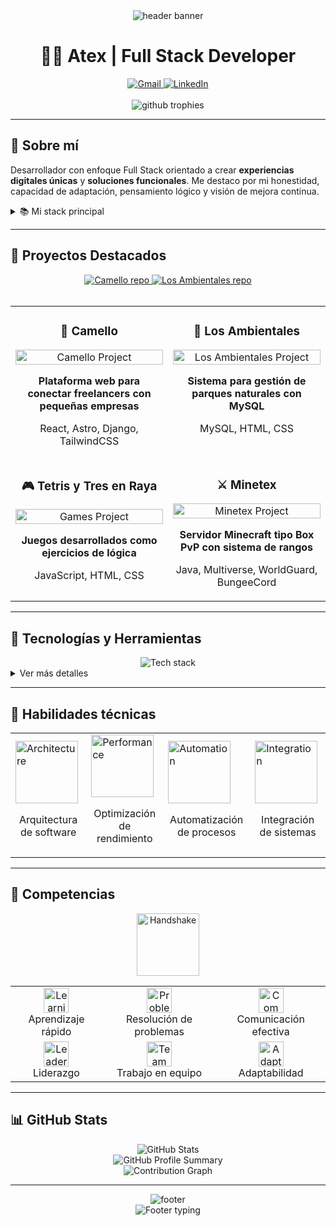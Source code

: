 <div align="center">
  <img src="https://capsule-render.vercel.app/api?type=waving&color=gradient&height=200&section=header&text=Daniel%20Esteban%20Pereira%20Rosas&fontSize=40&fontAlignY=35&animation=fadeIn&fontColor=white" alt="header banner" />
</div>

<h1 align="center">👨‍💻 Atex | Full Stack Developer</h1>

<p align="center">
</p>

<div align="center">
  <a href="mailto:danielpereira.json@gmail.com">
    <img src="https://img.shields.io/badge/Gmail-danielpereira.json%40gmail.com-D14836?style=for-the-badge&logo=gmail&logoColor=white" alt="Gmail" />
  </a>
  <a href="https://www.linkedin.com/in/tu-link-aqui">
    <img src="https://img.shields.io/badge/-LinkedIn-0077B5?style=for-the-badge&logo=linkedin&logoColor=white" alt="LinkedIn" />
  </a>
</div>

<br />

<div align="center">
  <img src="https://github-profile-trophy.vercel.app/?username=AtexDEPR&theme=nord&column=7&margin-w=15&margin-h=15" alt="github trophies" />
</div>

---


## 🧩 Sobre mí

Desarrollador con enfoque Full Stack orientado a crear **experiencias digitales únicas** y **soluciones funcionales**. Me destaco por mi honestidad, capacidad de adaptación, pensamiento lógico y visión de mejora continua.

<details>
  <summary>📚 Mi stack principal</summary>
  <br />
  <div align="center">
    <table>
      <tr>
        <td valign="top" width="50%">
          <h3 align="center">Frontend</h3>
          <div align="center">
            <img src="https://skillicons.dev/icons?i=react,astro,tailwind,ts,js,html,css" alt="Frontend skills" />
            <br />
            <img src="https://github-readme-stats.vercel.app/api/top-langs/?username=AtexDEPR&layout=compact&theme=tokyonight&hide_border=true" alt="Top Languages" />
          </div>
        </td>
        <td valign="top" width="50%">
          <h3 align="center">Backend</h3>
          <div align="center">
            <img src="https://skillicons.dev/icons?i=spring,django,mysql,java,python" alt="Backend skills" />
            <br />
            <img src="https://github-readme-streak-stats.herokuapp.com/?user=AtexDEPR&theme=tokyonight&hide_border=true" alt="GitHub streak" />
          </div>
        </td>
      </tr>
    </table>
  </div>
</details>

---

## 📌 Proyectos Destacados

<div align="center">
  <a href="https://github.com/AtexDEPR/camello">
    <img src="https://danielpereira-portfolio.vercel.app/img/camello.png" alt="Camello repo" />
  </a>
  <a href="https://github.com/AtexDEPR/los-ambientales">
    <img src="https://github-readme-stats.vercel.app/api/pin/?username=AtexDEPR&repo=los-ambientales&theme=tokyonight" alt="Los Ambientales repo" />
  </a>
</div>

<br />

<table>
  <tr>
    <td width="50%" valign="top">
      <h3 align="center">🧠 Camello</h3>
      <div align="center">
        <a href="https://github.com/AtexDEPR/camello" target="_blank">
          <img src="https://via.placeholder.com/500x300?text=Camello+Platform" width="100%" alt="Camello Project"/>
        </a>
        <p><strong>Plataforma web para conectar freelancers con pequeñas empresas</strong></p>
        <p>React, Astro, Django, TailwindCSS</p>
      </div>
    </td>
    <td width="50%" valign="top">
      <h3 align="center">🌱 Los Ambientales</h3>
      <div align="center">
        <a href="https://github.com/AtexDEPR/los-ambientales" target="_blank">
          <img src="https://via.placeholder.com/500x300?text=Los+Ambientales" width="100%" alt="Los Ambientales Project"/>
        </a>
        <p><strong>Sistema para gestión de parques naturales con MySQL</strong></p>
        <p>MySQL, HTML, CSS</p>
      </div>
    </td>
  </tr>
  <tr>
    <td width="50%" valign="top">
      <h3 align="center">🎮 Tetris y Tres en Raya</h3>
      <div align="center">
        <a href="#" target="_blank">
          <img src="https://via.placeholder.com/500x300?text=Tetris+y+Tres+en+Raya" width="100%" alt="Games Project"/>
        </a>
        <p><strong>Juegos desarrollados como ejercicios de lógica</strong></p>
        <p>JavaScript, HTML, CSS</p>
      </div>
    </td>
    <td width="50%" valign="top">
      <h3 align="center">⚔️ Minetex</h3>
      <div align="center">
        <a href="#" target="_blank">
          <img src="https://via.placeholder.com/500x300?text=Minetex+Server" width="100%" alt="Minetex Project"/>
        </a>
        <p><strong>Servidor Minecraft tipo Box PvP con sistema de rangos</strong></p>
        <p>Java, Multiverse, WorldGuard, BungeeCord</p>
      </div>
    </td>
  </tr>
</table>

---

## 🧰 Tecnologías y Herramientas

<div align="center">
  <img src="https://skillicons.dev/icons?i=js,ts,python,java,react,astro,tailwind,spring,django,mysql,git,vscode,figma&perline=7" alt="Tech stack" />
</div>

<details>
  <summary>Ver más detalles</summary>
  <br />
  
  ### 🧠 Lenguajes
  <div>
    <img src="https://img.shields.io/badge/-JavaScript-181717?style=for-the-badge&logo=javascript" alt="JavaScript" />
    <img src="https://img.shields.io/badge/-TypeScript-3178C6?style=for-the-badge&logo=typescript&logoColor=white" alt="TypeScript" />
    <img src="https://img.shields.io/badge/-Python-3776AB?style=for-the-badge&logo=python&logoColor=white" alt="Python" />
    <img src="https://img.shields.io/badge/-Java-007396?style=for-the-badge&logo=java&logoColor=white" alt="Java" />
  </div>
  
  ### ⚙️ Backend
  <div>
    <img src="https://img.shields.io/badge/-Spring%20Boot-6DB33F?style=for-the-badge&logo=springboot&logoColor=white" alt="Spring Boot" />
    <img src="https://img.shields.io/badge/-Django-092E20?style=for-the-badge&logo=django&logoColor=white" alt="Django" />
    <img src="https://img.shields.io/badge/-MySQL-4479A1?style=for-the-badge&logo=mysql&logoColor=white" alt="MySQL" />
  </div>
  
  ### 🌐 Frontend
  <div>
    <img src="https://img.shields.io/badge/-React-20232A?style=for-the-badge&logo=react&logoColor=61DAFB" alt="React" />
    <img src="https://img.shields.io/badge/-Astro-000000?style=for-the-badge&logo=astro&logoColor=white" alt="Astro" />
    <img src="https://img.shields.io/badge/-TailwindCSS-38B2AC?style=for-the-badge&logo=tailwind-css&logoColor=white" alt="TailwindCSS" />
    <img src="https://img.shields.io/badge/-HTML5-E34F26?style=for-the-badge&logo=html5&logoColor=white" alt="HTML" />
    <img src="https://img.shields.io/badge/-CSS3-1572B6?style=for-the-badge&logo=css3&logoColor=white" alt="CSS" />
  </div>
  
  ### 🛠 Herramientas
  <div>
    <img src="https://img.shields.io/badge/-Git-F05032?style=for-the-badge&logo=git&logoColor=white" alt="Git" />
    <img src="https://img.shields.io/badge/-VS%20Code-007ACC?style=for-the-badge&logo=visual-studio-code&logoColor=white" alt="VSCode" />
    <img src="https://img.shields.io/badge/-Figma-F24E1E?style=for-the-badge&logo=figma&logoColor=white" alt="Figma" />
  </div>
</details>

---

## 🚀 Habilidades técnicas

<div align="center">
  <table>
    <tr>
      <td>
        <img src="https://gist.githubusercontent.com/brudnak/aba00c9a1c92d226f68e8ad8ba1e0a40/raw/e1e4a92f6072d15014f19aa8903d24a1ac0c41a4/architecture.gif" alt="Architecture" width="100" />
        <br />
        <p align="center">Arquitectura de software</p>
      </td>
      <td>
        <img src="https://gist.githubusercontent.com/brudnak/aba00c9a1c92d226f68e8ad8ba1e0a40/raw/e1e4a92f6072d15014f19aa8903d24a1ac0c41a4/running.gif" alt="Performance" width="100" />
        <br />
        <p align="center">Optimización de rendimiento</p>
      </td>
      <td>
        <img src="https://gist.githubusercontent.com/brudnak/aba00c9a1c92d226f68e8ad8ba1e0a40/raw/e1e4a92f6072d15014f19aa8903d24a1ac0c41a4/automation.gif" alt="Automation" width="100" />
        <br />
        <p align="center">Automatización de procesos</p>
      </td>
      <td>
        <img src="https://gist.githubusercontent.com/brudnak/aba00c9a1c92d226f68e8ad8ba1e0a40/raw/e1e4a92f6072d15014f19aa8903d24a1ac0c41a4/integration.gif" alt="Integration" width="100" />
        <br />
        <p align="center">Integración de sistemas</p>
      </td>
    </tr>
  </table>
</div>

---

## 🧠 Competencias

<div align="center">
  <img src="https://raw.githubusercontent.com/ShahriarShafin/ShahriarShafin/main/Assets/handshake.gif" width="100px" alt="Handshake" />
</div>

<div align="center">
  <table>
    <tr>
      <td align="center">
        <img src="https://media.giphy.com/media/v1.Y2lkPTc5MGI3NjExMzA0ZjFmNzI2MGVkYzQ3NjQ3MzEwYjRkNDFkZGVjNmM4ZDRlMmE0ZCZlcD12MV9pbnRlcm5hbF9naWZzX2dpZklkJmN0PWc/QssGEmpkyEOhBCb7e1/giphy.gif" width="40" alt="Learning" />
        <br />Aprendizaje rápido
      </td>
      <td align="center">
        <img src="https://media.giphy.com/media/v1.Y2lkPTc5MGI3NjExYzFhNjI2YmQ5ZDY4ZDI4ZDJmNDRhMzFkZWZkZDY1NzIxYTI1YzRlYiZlcD12MV9pbnRlcm5hbF9naWZzX2dpZklkJmN0PWc/WFZvB7VIXBgiz3oDXE/giphy.gif" width="40" alt="Problem Solving" />
        <br />Resolución de problemas
      </td>
      <td align="center">
        <img src="https://media.giphy.com/media/v1.Y2lkPTc5MGI3NjExMzJkNDVhMzVmMzJmZjM2NGU1ZjEzYzFiYWFkMzY3MWJkMDQwMDg0YiZlcD12MV9pbnRlcm5hbF9naWZzX2dpZklkJmN0PWc/uhWLu2lsU0rfLiwYlI/giphy.gif" width="40" alt="Communication" />
        <br />Comunicación efectiva
      </td>
    </tr>
    <tr>
      <td align="center">
        <img src="https://media.giphy.com/media/v1.Y2lkPTc5MGI3NjExNGQ2YzZkNDY3ZDM0ZWZhMzI1YzU4ZDRkZWZlMzRhNDQ0ZWM1YzM0YiZlcD12MV9pbnRlcm5hbF9naWZzX2dpZklkJmN0PWc/LmNNUuZ3j0QZG/giphy.gif" width="40" alt="Leadership" />
        <br />Liderazgo
      </td>
      <td align="center">
        <img src="https://media.giphy.com/media/v1.Y2lkPTc5MGI3NjExNDJkNDVhMzVmMzJmZjM2NGU1ZjEzYzFiYWFkMzY3MWJkMDQwMDg0YiZlcD12MV9pbnRlcm5hbF9naWZzX2dpZklkJmN0PWc/gF2m2JOyGRsGhZMBxH/giphy.gif" width="40" alt="Teamwork" />
        <br />Trabajo en equipo
      </td>
      <td align="center">
        <img src="https://media.giphy.com/media/v1.Y2lkPTc5MGI3NjExNzJkNDVhMzVmMzJmZjM2NGU1ZjEzYzFiYWFkMzY3MWJkMDQwMDg0YiZlcD12MV9pbnRlcm5hbF9naWZzX2dpZklkJmN0PWc/lP8xu5t2DLGG045H8F/giphy.gif" width="40" alt="Adaptability" />
        <br />Adaptabilidad
      </td>
    </tr>
  </table>
</div>

---

## 📊 GitHub Stats

<div align="center">
  <img src="https://github-readme-stats.vercel.app/api?username=AtexDEPR&show_icons=true&theme=tokyonight&hide_border=true" alt="GitHub Stats" />
</div>

<div align="center">
  <img src="https://github-profile-summary-cards.vercel.app/api/cards/profile-details?username=AtexDEPR&theme=tokyonight" alt="GitHub Profile Summary" />
</div>

<div align="center">
  <img src="https://github-readme-activity-graph.vercel.app/graph?username=AtexDEPR&theme=tokyo-night&hide_border=true" alt="Contribution Graph" />
</div>

---

<div align="center">
  <img src="https://capsule-render.vercel.app/api?type=waving&color=gradient&height=100&section=footer" alt="footer" />
</div>

<div align="center">
  <img src="https://readme-typing-svg.demolab.com?font=Fira+Code&size=18&pause=1000&color=6A5ACD&center=true&vCenter=true&width=435&lines=💬+Crear+con+propósito;🌱+Aprender+con+intención;🚀+Mejorar+sin+pausa" alt="Footer typing" />
</div>

  <Action name="Personalizar imágenes de proyectos" description="Reemplazar las imágenes placeholder con capturas reales de tus proyectos" />
  <Action name="Añadir enlaces a redes sociales" description="Completar los enlaces a LinkedIn y otras redes profesionales" />
  <Action name="Crear un banner personalizado" description="Diseñar un banner personalizado que refleje tu identidad como desarrollador" />
  <Action name="Actualizar nombres de repositorios" description="Asegurarte que los nombres de repositorios coincidan con tus proyectos reales" />
  <Action name="Añadir sección de blog o artículos" description="Incluir enlaces a artículos técnicos o tutoriales que hayas escrito" />
</Actions>

```

